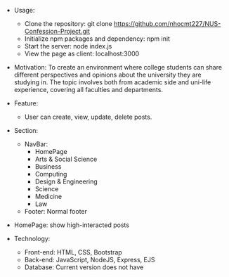 - Usage:
    - Clone the repository: git clone https://github.com/nhocmt227/NUS-Confession-Project.git
    - Initialize npm packages and dependency: npm init
    - Start the server: node index.js
    - View the page as client: localhost:3000

- Motivation: To create an environment where college students can share different perspectives and opinions about the university they are studying in. The topic involves both from academic side and uni-life experience, covering all faculties and departments.
- Feature:
    - User can create, view, update, delete posts.
- Section:
    - NavBar:
        - HomePage
        - Arts & Social Science
        - Business
        - Computing
        - Design & Engineering
        - Science
        - Medicine
        - Law
    - Footer: Normal footer
- HomePage: show high-interacted posts
- Technology:
    - Front-end: HTML, CSS,  Bootstrap
    - Back-end: JavaScript, NodeJS, Express, EJS
    - Database: Current version does not have